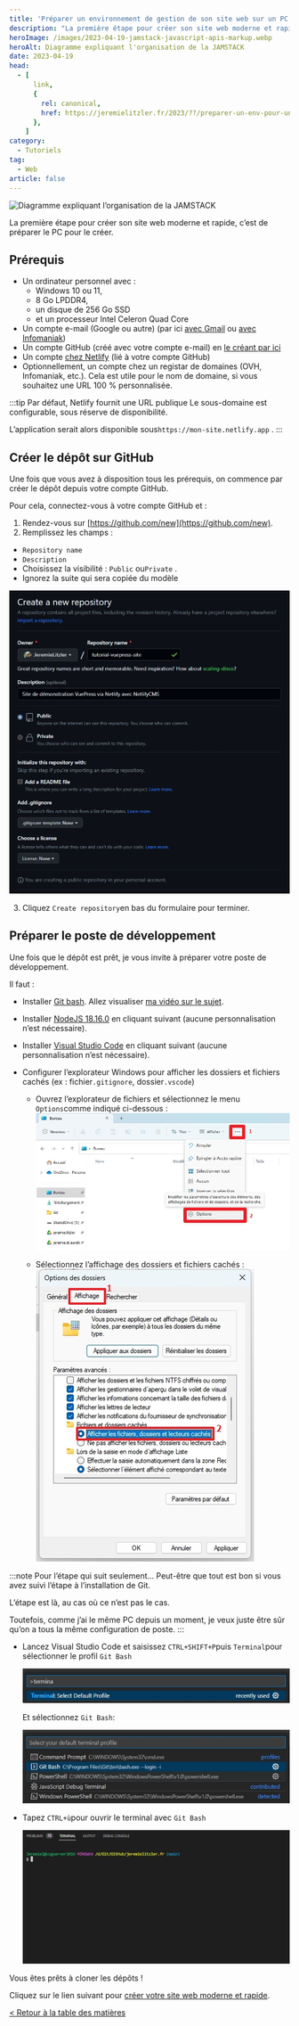 ```yaml
---
title: 'Préparer un environnement de gestion de son site web sur un PC lambda en 2 étapes'
description: "La première étape pour créer son site web moderne et rapide, c'est de préparer le PC pour le créer."
heroImage: /images/2023-04-19-jamstack-javascript-apis-markup.webp
heroAlt: Diagramme expliquant l'organisation de la JAMSTACK
date: 2023-04-19
head:
  - [
      link,
      {
        rel: canonical,
        href: https://jeremielitzler.fr/2023/??/preparer-un-env-pour-un-site-moderne-rapide/,
      },
    ]
category:
  - Tutoriels
tag:
  - Web
article: false
---
```


![Diagramme expliquant l’organisation de la JAMSTACK](/images/2023-04-19-jamstack-javascript-apis-markup.webp 'Image issue de l\'article ["New to Jamstack? Everything You Need to Know to Get Started"](https://snipcart.com/blog/jamstack) de Snipcart.')

La première étape pour créer son site web moderne et rapide, c’est de préparer le PC pour le créer.

<!-- more -->

## Prérequis

- Un ordinateur personnel avec :
  - Windows 10 ou 11,
  - 8 Go LPDDR4,
  - un disque de 256 Go SSD
  - et un processeur Intel Celeron Quad Core
- Un compte e-mail (Google ou autre) (par ici [avec Gmail](https://accounts.google.com/) ou [avec Infomaniak](https://www.infomaniak.com/fr/email-gratuit))
- Un compte GitHub (créé avec votre compte e-mail) en [le créant par ici](https://github.com/signup.)
- Un compte [chez Netlify](https://app.netlify.com/) (lié à votre compte GitHub)
- Optionnellement, un compte chez un registar de domaines (OVH, Infomaniak, etc.). Cela est utile pour le nom de domaine, si vous souhaitez une URL 100 % personnalisée.

:::tip Par défaut, Netlify fournit une URL publique
Le sous-domaine est configurable, sous réserve de disponibilité.

L’application serait alors disponible sous`https://mon-site.netlify.app` .
:::

## Créer le dépôt sur GitHub

Une fois que vous avez à disposition tous les prérequis, on commence par créer le dépôt depuis votre compte GitHub.

Pour cela, connectez-vous à votre compte GitHub et :

1. Rendez-vous sur [https://github.com/new](https://github.com/new).
2. Remplissez les champs :

- `Repository name`
- `Description`
- Choisissez la visibilité : `Public` ou`Private` .
- Ignorez la suite qui sera copiée du modèle

![Créer le dépôt sur GitHub](./images/creer-le-depot-sur-github.jpg)

3. Cliquez `Create repository`en bas du formulaire pour terminer.

## Préparer le poste de développement

Une fois que le dépôt est prêt, je vous invite à préparer votre poste de développement.

Il faut :

- Installer [Git bash](https://git-scm.com/downloads). Allez visualiser [ma vidéo sur le sujet](https://youtu.be/eHTZ-2qY19s).

- Installer [NodeJS 18.16.0](https://nodejs.org/en/blog/release/v18.16.0/) en cliquant suivant (aucune personnalisation n’est nécessaire).

- Installer [Visual Studio Code](https://code.visualstudio.com/download) en cliquant suivant (aucune personnalisation n’est nécessaire).

- Configurer l’explorateur Windows pour afficher les dossiers et fichiers cachés (ex : fichier`.gitignore`, dossier`.vscode`)

  - Ouvrez l’explorateur de fichiers et sélectionnez le menu `Options`comme indiqué ci-dessous :
    ![Ouvrir les options de visualisation des dossiers](./images/ouvrir-les-options-de-visualisation-des-dossiers.jpg)

  - Sélectionnez l’affichage des dossiers et fichiers cachés :
    ![Sélectionner l’option d’afficher les fichiers et dossiers cachés.](./images/selectionner-loption-dafficher-les-fichiers-et-dossiers-caches.jpg)

:::note Pour l’étape qui suit seulement…
Peut-être que tout est bon si vous avez suivi l’étape à l’installation de Git.

L’étape est là, au cas où ce n’est pas le cas.

Toutefois, comme j’ai le même PC depuis un moment, je veux juste être sûr qu’on a tous la même configuration de poste.
:::

- Lancez Visual Studio Code et saisissez `CTRL+SHIFT+P`puis `Terminal`pour sélectionner le profil `Git Bash`

  ![Changer le profil du terminal](./images/changer-le-profil-du-terminal.jpg)

  Et sélectionnez `Git Bash`:

  ![Sélectionner git bash](./images/selectionner-git-bash.jpg)

- Tapez `CTRL+ù`pour ouvrir le terminal avec `Git Bash`

  ![Le terminal est lancé avec Git Bash](./images/le-terminal-est-lance-avec-git-bash.jpg)

Vous êtes prêts à cloner les dépôts !

Cliquez sur le lien suivant pour [créer votre site web moderne et rapide](../creer-son-site-moderne-rapide/README.md).

[< Retour à la table des matières](../comment-realiser-son-site-moderne-et-rapide/README.md)
